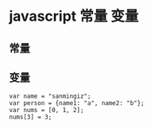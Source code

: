 # javascript 常量 变量

## 常量

## 变量

```
var name = "sanmingiz";
var person = {name1: "a", name2: "b"};
var nums = [0, 1, 2];
nums[3] = 3;
```